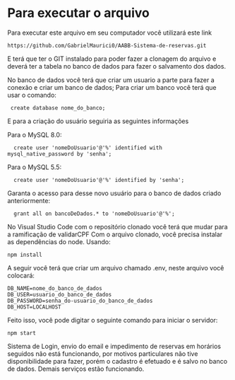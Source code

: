 # Para executar o arquivo


Para executar este arquivo em seu computador você utilizará este link

    https://github.com/GabrielMaurici0/AABB-Sistema-de-reservas.git
    
E terá que ter o GIT instalado para poder fazer a clonagem do arquivo e deverá ter a tabela no banco de dados para fazer o salvamento dos dados.

No banco de dados você terá que criar um usuario a parte para fazer a conexão e criar um banco de dados;
Para criar um banco você terá que usar o comando:
        
     create database nome_do_banco;

     
E para a criação do usuário seguiria as seguintes informações

Para o MySQL 8.0:

      create user 'nomeDoUsuario'@'%' identified with mysql_native_password by 'senha';
      
Para o MySQL 5.5:

      create user 'nomeDoUsuario'@'%' identified by 'senha';
      
Garanta o acesso para desse novo usuário para o banco de dados criado anteriormente:

      grant all on bancoDeDados.* to 'nomeDoUsuario'@'%';

No Visual Studio Code com o repositório clonado você terá que mudar para a ramificação de validarCPF 
Com o arquivo clonado, você precisa instalar as dependências do node. Usando:

    npm install

A seguir você terá que criar um arquivo chamado .env, neste arquivo você colocará:

    DB_NAME=nome_do_banco_de_dados
    DB_USER=usuario_do_banco_de_dados
    DB_PASSWORD=senha_do-usuario_do_banco_de_dados
    DB_HOST=LOCALHOST

Feito isso, você pode digitar o seguinte comando para iniciar o servidor:

    npm start


Sistema de Login, envio do email e impedimento de reservas em horários seguidos não está funcionando, por motivos particulares não tive disponibilidade para fazer, porém o cadastro é efetuado e é salvo no banco de dados.
Demais serviços estão funcionando.
